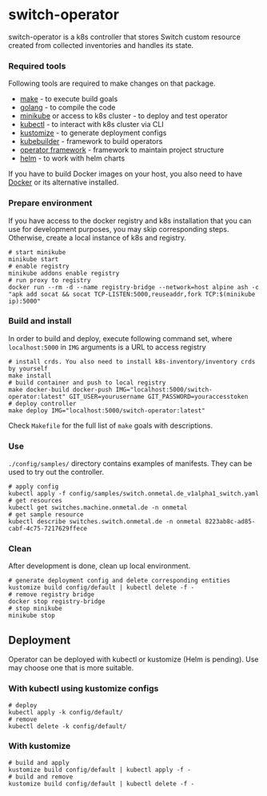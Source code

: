 # switch-operator

switch-operator is a k8s controller that stores Switch custom resource created from collected inventories and handles
its state.

### Required tools

Following tools are required to make changes on that package.

- [make](https://www.gnu.org/software/make/) - to execute build goals
- [golang](https://golang.org/) - to compile the code
- [minikube](https://minikube.sigs.k8s.io/) or access to k8s cluster - to deploy and test operator
- [kubectl](https://kubernetes.io/docs/tasks/tools/install-kubectl/) - to interact with k8s cluster via CLI
- [kustomize](https://kustomize.io/) - to generate deployment configs
- [kubebuilder](https://book.kubebuilder.io) - framework to build operators
- [operator framework](https://operatorframework.io/) - framework to maintain project structure
- [helm](https://helm.sh/) - to work with helm charts

If you have to build Docker images on your host,
you also need to have [Docker](https://www.docker.com/) or its alternative installed.

### Prepare environment

If you have access to the docker registry and k8s installation that you can use for development purposes, you may skip
corresponding steps. Otherwise, create a local instance of k8s and registry.

    # start minikube
    minikube start
    # enable registry
    minikube addons enable registry
    # run proxy to registry
    docker run --rm -d --name registry-bridge --network=host alpine ash -c "apk add socat && socat TCP-LISTEN:5000,reuseaddr,fork TCP:$(minikube ip):5000"

### Build and install

In order to build and deploy, execute following command set, where `localhost:5000` in `IMG` arguments is a URL to access registry  

    # install crds. You also need to install k8s-inventory/inventory crds by yourself
    make install
    # build container and push to local registry
    make docker-build docker-push IMG="localhost:5000/switch-operator:latest" GIT_USER=yourusername GIT_PASSWORD=youraccesstoken
    # deploy controller
    make deploy IMG="localhost:5000/switch-operator:latest"

Check `Makefile` for the full list of `make` goals with descriptions.

### Use

`./config/samples/` directory contains examples of manifests. They can be used to try out the controller.

    # apply config
    kubectl apply -f config/samples/switch.onmetal.de_v1alpha1_switch.yaml
    # get resources
    kubectl get switches.machine.onmetal.de -n onmetal
    # get sample resource
    kubectl describe switches.switch.onmetal.de -n onmetal 8223ab8c-ad85-cabf-4c75-7217629ffece

### Clean

After development is done, clean up local environment.

    # generate deployment config and delete corresponding entities
    kustomize build config/default | kubectl delete -f -
    # remove registry bridge
    docker stop registry-bridge
    # stop minikube
    minikube stop

## Deployment

Operator can be deployed with kubectl or kustomize (Helm is pending). Use may choose one that is more suitable.

### With kubectl using kustomize configs

    # deploy
    kubectl apply -k config/default/
    # remove
    kubectl delete -k config/default/

### With kustomize

    # build and apply
    kustomize build config/default | kubectl apply -f -
    # build and remove
    kustomize build config/default | kubectl delete -f -
